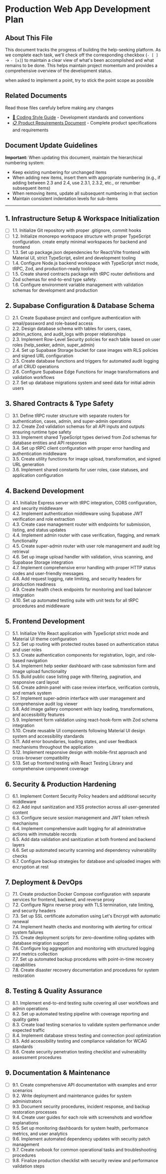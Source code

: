 # Production Web App Development Plan

## About This File

This document tracks the progress of building the help-seeking platform. As we complete each task, we'll check off the corresponding checkbox (`- [ ]` → `- [x]`) to maintain a clear view of what's been accomplished and what remains to be done. This helps maintain project momentum and provides a comprehensive overview of the development status.

when asked to implement a point, try to stick the point scope as possible

## Related Documents

Read those files carefuly before making any changes

- [🎨 Coding Style Guide](codingstyle.md) - Development standards and conventions
- [📋 Product Requirements Document](product.md) - Complete product specifications and requirements

## Document Update Guidelines

**Important:** When updating this document, maintain the hierarchical numbering system:

- Keep existing numbering for unchanged items
- When adding new items, insert them with appropriate numbering (e.g., if adding between 2.3 and 2.4, use 2.3.1, 2.3.2, etc., or renumber subsequent items)
- When removing items, update all subsequent numbering in that section
- Maintain consistent indentation levels for sub-items

---

## 1. Infrastructure Setup & Workspace Initialization

- [ ] 1.1. Initialize Git repository with proper .gitignore, commit hooks
- [ ] 1.2. Initialize monorepo workspace structure with proper TypeScript configuration. create empty minimal workspaces for backend and frontend
- [ ] 1.3. Set up package.json dependencies for React/Vite frontend with Material UI, strict TypeScript, eslint and development tooling
- [ ] 1.4. Configure Node.js backend workspace with TypeScript strict mode, tRPC, Zod, and production-ready tooling
- [ ] 1.5. Create shared contracts package with tRPC router definitions and Zod schemas for end-to-end type safety.
- [ ] 1.6. Configure environment variable management with validation schemas for development and production

## 2. Supabase Configuration & Database Schema

- [ ] 2.1. Create Supabase project and configure authentication with email/password and role-based access
- [ ] 2.2. Design database schema with tables for users, cases, admin_actions, and audit_logs with proper relationships
- [ ] 2.3. Implement Row-Level Security policies for each table based on user roles (help_seeker, admin, super_admin)
- [ ] 2.4. Set up Supabase Storage bucket for case images with RLS policies and signed URL configuration
- [ ] 2.5. Create database functions and triggers for automated audit logging of all CRUD operations
- [ ] 2.6. Configure Supabase Edge Functions for image transformations and validation workflows
- [ ] 2.7. Set up database migrations system and seed data for initial admin users

## 3. Shared Contracts & Type Safety

- [ ] 3.1. Define tRPC router structure with separate routers for authentication, cases, admin, and super-admin operations
- [ ] 3.2. Create Zod validation schemas for all API inputs and outputs ensuring runtime type safety
- [ ] 3.3. Implement shared TypeScript types derived from Zod schemas for database entities and API responses
- [ ] 3.4. Set up tRPC client configuration with proper error handling and authentication middleware
- [ ] 3.5. Create utility functions for image upload, transformation, and signed URL generation
- [ ] 3.6. Implement shared constants for user roles, case statuses, and application configuration

## 4. Backend Development

- [ ] 4.1. Initialize Express server with tRPC integration, CORS configuration, and security middleware
- [ ] 4.2. Implement authentication middleware using Supabase JWT verification and role extraction
- [ ] 4.3. Create case management router with endpoints for submission, listing, and status updates
- [ ] 4.4. Implement admin router with case verification, flagging, and remark functionality
- [ ] 4.5. Create super-admin router with user role management and audit log retrieval
- [ ] 4.6. Set up image upload handler with validation, virus scanning, and Supabase Storage integration
- [ ] 4.7. Implement comprehensive error handling with proper HTTP status codes and user-friendly messages
- [ ] 4.8. Add request logging, rate limiting, and security headers for production readiness
- [ ] 4.9. Create health check endpoints for monitoring and load balancer integration
- [ ] 4.10. Set up automated testing suite with unit tests for all tRPC procedures and middleware

## 5. Frontend Development

- [ ] 5.1. Initialize Vite React application with TypeScript strict mode and Material UI theme configuration
- [ ] 5.2. Set up routing with protected routes based on authentication status and user roles
- [ ] 5.3. Create authentication components for registration, login, and role-based navigation
- [ ] 5.4. Implement help seeker dashboard with case submission form and image upload functionality
- [ ] 5.5. Build public case listing page with filtering, pagination, and responsive card layout
- [ ] 5.6. Create admin panel with case review interface, verification controls, and remark system
- [ ] 5.7. Implement super-admin interface with user management and comprehensive audit log viewer
- [ ] 5.8. Add image gallery component with lazy loading, transformations, and accessibility features
- [ ] 5.9. Implement form validation using react-hook-form with Zod schema integration
- [ ] 5.10. Create reusable UI components following Material UI design system and accessibility standards
- [ ] 5.11. Add error boundaries, loading states, and user feedback mechanisms throughout the application
- [ ] 5.12. Implement responsive design with mobile-first approach and cross-browser compatibility
- [ ] 5.13. Set up frontend testing with React Testing Library and comprehensive component coverage

## 6. Security & Production Hardening

- [ ] 6.1. Implement Content Security Policy headers and additional security middleware
- [ ] 6.2. Add input sanitization and XSS protection across all user-generated content
- [ ] 6.3. Configure secure session management and JWT token refresh mechanisms
- [ ] 6.4. Implement comprehensive audit logging for all administrative actions with immutable records
- [ ] 6.5. Add data validation and sanitization at both frontend and backend layers
- [ ] 6.6. Set up automated security scanning and dependency vulnerability checks
- [ ] 6.7. Configure backup strategies for database and uploaded images with encryption at rest

## 7. Deployment & DevOps

- [ ] 7.1. Create production Docker Compose configuration with separate services for frontend, backend, and reverse proxy
- [ ] 7.2. Configure Nginx reverse proxy with TLS termination, rate limiting, and security headers
- [ ] 7.3. Set up SSL certificate automation using Let's Encrypt with automatic renewal
- [ ] 7.4. Implement health checks and monitoring with alerting for critical system failures
- [ ] 7.5. Create deployment scripts for zero-downtime rolling updates with database migration support
- [ ] 7.6. Configure log aggregation and monitoring with structured logging and metrics collection
- [ ] 7.7. Set up automated backup procedures with point-in-time recovery capabilities
- [ ] 7.8. Create disaster recovery documentation and procedures for system restoration

## 8. Testing & Quality Assurance

- [ ] 8.1. Implement end-to-end testing suite covering all user workflows and admin operations
- [ ] 8.2. Set up automated testing pipeline with coverage reporting and quality gates
- [ ] 8.3. Create load testing scenarios to validate system performance under expected traffic
- [ ] 8.4. Implement database stress testing and connection pool optimization
- [ ] 8.5. Add accessibility testing and compliance validation for WCAG standards
- [ ] 8.6. Create security penetration testing checklist and vulnerability assessment procedures

## 9. Documentation & Maintenance

- [ ] 9.1. Create comprehensive API documentation with examples and error scenarios
- [ ] 9.2. Write deployment and maintenance guides for system administrators
- [ ] 9.3. Document security procedures, incident response, and backup restoration processes
- [ ] 9.4. Create user guides for each role with screenshots and workflow explanations
- [ ] 9.5. Set up monitoring dashboards for system health, performance metrics, and user analytics
- [ ] 9.6. Implement automated dependency updates with security patch management
- [ ] 9.7. Create runbook for common operational tasks and troubleshooting procedures
- [ ] 9.8. Finalize production checklist with security review and performance validation steps
